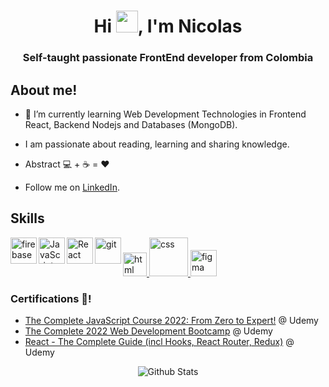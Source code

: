 <h1 align="center">Hi <img src="https://raw.githubusercontent.com/MartinHeinz/MartinHeinz/master/wave.gif" width="35px" height="35px" />, I'm Nicolas </h1>
<h3 align="center">Self-taught passionate FrontEnd developer from Colombia</h3>


## About me!


- 🌱 I’m currently learning Web Development Technologies in Frontend React, Backend Nodejs and Databases (MongoDB). 

- I am passionate about reading, learning and sharing knowledge.

- Abstract 💻 + ☕ = ❤️

- Follow me on [LinkedIn](https://www.linkedin.com/in/nicolas-peña-wd35). 

## Skills

<a href="https://developer.mozilla.org/en-US/docs/Web/HTML" target="_blank"> <img src="https://user-images.githubusercontent.com/103202106/171743210-abc1f49b-8073-43a6-8848-f4c7e573c918.png" alt="html" heigth="38px" width="38px" /> </a>
<a href="https://developer.mozilla.org/es/docs/Web/CSS" target="_blank"> <img src="https://user-images.githubusercontent.com/103202106/171741797-cba2a14b-fd1e-4fc6-9815-eb651ea3c15e.png" alt="css" width='62px' heigth='65px' /> </a>
<a href="https://firebase.google.com/" target="_blank"> <img align="left" src="https://raw.githubusercontent.com/rahul-jha98/github_readme_icons/main/language_and_tools/square/firebase/firebase.svg" alt="firebase" height ="42px"/> </a>
<a href="https://developer.mozilla.org/en-US/docs/Web/JavaScript" target="_blank"> <img align="left" alt="JavaScript" height ="42px"  src="https://raw.githubusercontent.com/rahul-jha98/github_readme_icons/main/language_and_tools/square/javascript/javascript.svg"> </a>
<a href="https://reactjs.org/" target="_blank"> <img align="left" alt="React" height ="42px" src="https://raw.githubusercontent.com/rahul-jha98/github_readme_icons/main/language_and_tools/square/react/react.svg"></a>
<a href="https://git-scm.com/" target="_blank"> <img src="https://raw.githubusercontent.com/rahul-jha98/github_readme_icons/main/language_and_tools/square/git-scm/git-scm.svg" align="left" alt="git" height='42px'/> </a>
<a href="https://www.figma.com/" target="_blank"> <img src="https://raw.githubusercontent.com/rahul-jha98/github_readme_icons/main/language_and_tools/square/figma/figma.svg" alt="figma" height='42px'/> </a>


### Certifications 📜!
- [The Complete JavaScript Course 2022: From Zero to Expert!](https://www.udemy.com/certificate/UC-ea10b642-442f-4edf-b89b-eb5304a2f247/) @ Udemy
- [The Complete 2022 Web Development Bootcamp](https://www.udemy.com/certificate/UC-3d08c4b8-66f4-4f2d-8984-7fd6e9146a2a/) @ Udemy
- [React - The Complete Guide (incl Hooks, React Router, Redux)](udemy.com/certificate/UC-95e99ab6-8bea-49aa-b800-56c3dfde36fc/) @ Udemy

<p align="center">
<img src="https://raw.githubusercontent.com/bornmay/bornmay/Update/svg/Bottom.svg" alt="Github Stats" />
</p>
